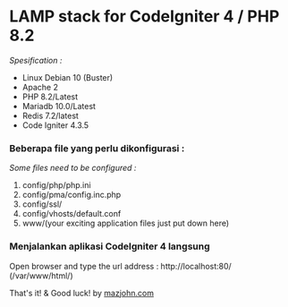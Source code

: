# LAMP stack for CodeIgniter 4 / PHP 8.2

*Spesification :*
- Linux Debian 10 (Buster)
- Apache 2
- PHP 8.2/Latest
- Mariadb 10.0/Latest
- Redis 7.2/latest
- Code Igniter 4.3.5

### Beberapa file yang perlu dikonfigurasi :
*Some files need to be configured :*

1. config/php/php.ini
2. config/pma/config.inc.php
3. config/ssl/
4. config/vhosts/default.conf
5. www/(your exciting application files just put down here)

### Menjalankan aplikasi CodeIgniter 4 langsung
Open browser and type the url address : http://localhost:80/
(/var/www/html/)

That's it! & Good luck! 
by [mazjohn.com](https://mazjohn.com)